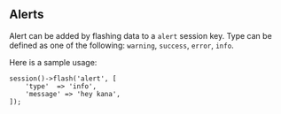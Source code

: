 ## Alerts

Alert can be added by flashing data to a `alert` session key. Type can be defined as one of the following: `warning`, `success`, `error`, `info`. 

Here is a sample usage: 
```
session()->flash('alert', [
    'type'  => 'info',
    'message' => 'hey kana',
]);
```
